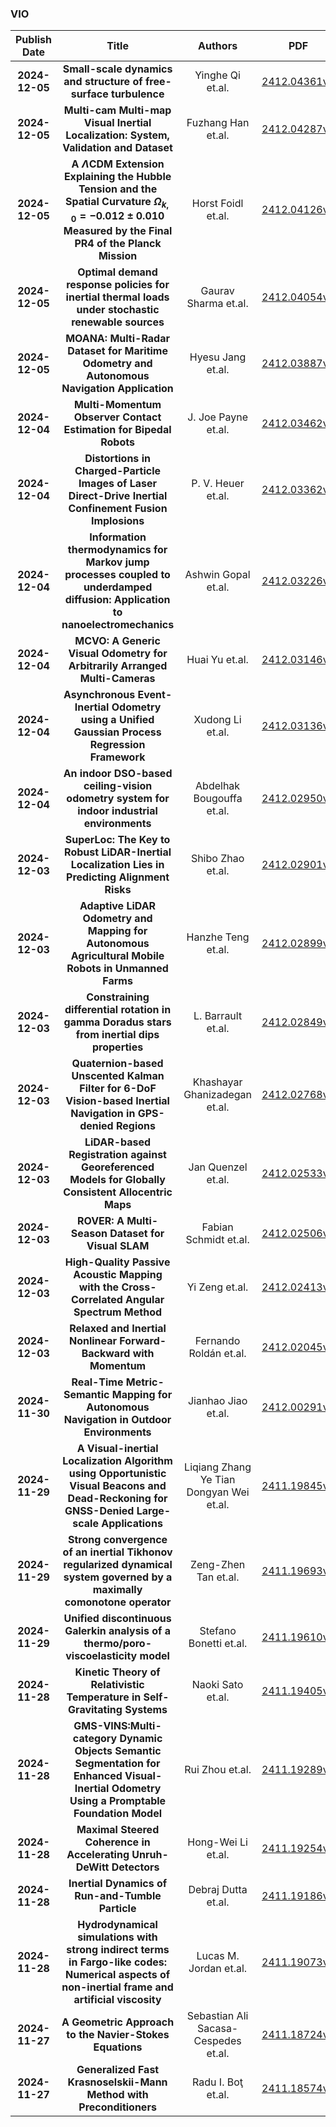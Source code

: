 
### VIO
|Publish Date|Title|Authors|PDF|Code|
| :---: | :---: | :---: | :---: | :---: |
|**2024-12-05**|**Small-scale dynamics and structure of free-surface turbulence**|Yinghe Qi et.al.|[2412.04361v1](http://arxiv.org/abs/2412.04361v1)|null|
|**2024-12-05**|**Multi-cam Multi-map Visual Inertial Localization: System, Validation and Dataset**|Fuzhang Han et.al.|[2412.04287v1](http://arxiv.org/abs/2412.04287v1)|null|
|**2024-12-05**|**A $Λ$CDM Extension Explaining the Hubble Tension and the Spatial Curvature $Ω_{k,0} = -0.012 \pm 0.010$ Measured by the Final PR4 of the Planck Mission**|Horst Foidl et.al.|[2412.04126v1](http://arxiv.org/abs/2412.04126v1)|null|
|**2024-12-05**|**Optimal demand response policies for inertial thermal loads under stochastic renewable sources**|Gaurav Sharma et.al.|[2412.04054v1](http://arxiv.org/abs/2412.04054v1)|null|
|**2024-12-05**|**MOANA: Multi-Radar Dataset for Maritime Odometry and Autonomous Navigation Application**|Hyesu Jang et.al.|[2412.03887v1](http://arxiv.org/abs/2412.03887v1)|null|
|**2024-12-04**|**Multi-Momentum Observer Contact Estimation for Bipedal Robots**|J. Joe Payne et.al.|[2412.03462v1](http://arxiv.org/abs/2412.03462v1)|null|
|**2024-12-04**|**Distortions in Charged-Particle Images of Laser Direct-Drive Inertial Confinement Fusion Implosions**|P. V. Heuer et.al.|[2412.03362v1](http://arxiv.org/abs/2412.03362v1)|null|
|**2024-12-04**|**Information thermodynamics for Markov jump processes coupled to underdamped diffusion: Application to nanoelectromechanics**|Ashwin Gopal et.al.|[2412.03226v1](http://arxiv.org/abs/2412.03226v1)|null|
|**2024-12-04**|**MCVO: A Generic Visual Odometry for Arbitrarily Arranged Multi-Cameras**|Huai Yu et.al.|[2412.03146v1](http://arxiv.org/abs/2412.03146v1)|null|
|**2024-12-04**|**Asynchronous Event-Inertial Odometry using a Unified Gaussian Process Regression Framework**|Xudong Li et.al.|[2412.03136v1](http://arxiv.org/abs/2412.03136v1)|null|
|**2024-12-04**|**An indoor DSO-based ceiling-vision odometry system for indoor industrial environments**|Abdelhak Bougouffa et.al.|[2412.02950v1](http://arxiv.org/abs/2412.02950v1)|null|
|**2024-12-03**|**SuperLoc: The Key to Robust LiDAR-Inertial Localization Lies in Predicting Alignment Risks**|Shibo Zhao et.al.|[2412.02901v1](http://arxiv.org/abs/2412.02901v1)|null|
|**2024-12-03**|**Adaptive LiDAR Odometry and Mapping for Autonomous Agricultural Mobile Robots in Unmanned Farms**|Hanzhe Teng et.al.|[2412.02899v1](http://arxiv.org/abs/2412.02899v1)|null|
|**2024-12-03**|**Constraining differential rotation in gamma Doradus stars from inertial dips properties**|L. Barrault et.al.|[2412.02849v1](http://arxiv.org/abs/2412.02849v1)|null|
|**2024-12-03**|**Quaternion-based Unscented Kalman Filter for 6-DoF Vision-based Inertial Navigation in GPS-denied Regions**|Khashayar Ghanizadegan et.al.|[2412.02768v1](http://arxiv.org/abs/2412.02768v1)|null|
|**2024-12-03**|**LiDAR-based Registration against Georeferenced Models for Globally Consistent Allocentric Maps**|Jan Quenzel et.al.|[2412.02533v1](http://arxiv.org/abs/2412.02533v1)|null|
|**2024-12-03**|**ROVER: A Multi-Season Dataset for Visual SLAM**|Fabian Schmidt et.al.|[2412.02506v1](http://arxiv.org/abs/2412.02506v1)|[link](https://github.com/iis-esslingen/rover_benchmark)|
|**2024-12-03**|**High-Quality Passive Acoustic Mapping with the Cross-Correlated Angular Spectrum Method**|Yi Zeng et.al.|[2412.02413v1](http://arxiv.org/abs/2412.02413v1)|null|
|**2024-12-03**|**Relaxed and Inertial Nonlinear Forward-Backward with Momentum**|Fernando Roldán et.al.|[2412.02045v1](http://arxiv.org/abs/2412.02045v1)|null|
|**2024-11-30**|**Real-Time Metric-Semantic Mapping for Autonomous Navigation in Outdoor Environments**|Jianhao Jiao et.al.|[2412.00291v1](http://arxiv.org/abs/2412.00291v1)|null|
|**2024-11-29**|**A Visual-inertial Localization Algorithm using Opportunistic Visual Beacons and Dead-Reckoning for GNSS-Denied Large-scale Applications**|Liqiang Zhang Ye Tian Dongyan Wei et.al.|[2411.19845v1](http://arxiv.org/abs/2411.19845v1)|null|
|**2024-11-29**|**Strong convergence of an inertial Tikhonov regularized dynamical system governed by a maximally comonotone operator**|Zeng-Zhen Tan et.al.|[2411.19693v1](http://arxiv.org/abs/2411.19693v1)|null|
|**2024-11-29**|**Unified discontinuous Galerkin analysis of a thermo/poro-viscoelasticity model**|Stefano Bonetti et.al.|[2411.19610v1](http://arxiv.org/abs/2411.19610v1)|null|
|**2024-11-28**|**Kinetic Theory of Relativistic Temperature in Self-Gravitating Systems**|Naoki Sato et.al.|[2411.19405v1](http://arxiv.org/abs/2411.19405v1)|null|
|**2024-11-28**|**GMS-VINS:Multi-category Dynamic Objects Semantic Segmentation for Enhanced Visual-Inertial Odometry Using a Promptable Foundation Model**|Rui Zhou et.al.|[2411.19289v1](http://arxiv.org/abs/2411.19289v1)|null|
|**2024-11-28**|**Maximal Steered Coherence in Accelerating Unruh-DeWitt Detectors**|Hong-Wei Li et.al.|[2411.19254v1](http://arxiv.org/abs/2411.19254v1)|null|
|**2024-11-28**|**Inertial Dynamics of Run-and-Tumble Particle**|Debraj Dutta et.al.|[2411.19186v1](http://arxiv.org/abs/2411.19186v1)|null|
|**2024-11-28**|**Hydrodynamical simulations with strong indirect terms in Fargo-like codes: Numerical aspects of non-inertial frame and artificial viscosity**|Lucas M. Jordan et.al.|[2411.19073v1](http://arxiv.org/abs/2411.19073v1)|null|
|**2024-11-27**|**A Geometric Approach to the Navier-Stokes Equations**|Sebastian Ali Sacasa-Cespedes et.al.|[2411.18724v2](http://arxiv.org/abs/2411.18724v2)|null|
|**2024-11-27**|**Generalized Fast Krasnoselskii-Mann Method with Preconditioners**|Radu I. Boţ et.al.|[2411.18574v1](http://arxiv.org/abs/2411.18574v1)|[link](https://github.com/echnen/fast-km)|
